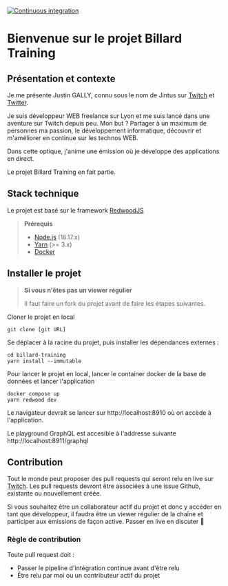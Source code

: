[![Continuous integration](https://github.com/Jintus-live-projects/billard-training/actions/workflows/continuous-integration.yml/badge.svg)](https://github.com/Jintus-live-projects/billard-training/actions/workflows/continuous-integration.yml)

# Bienvenue sur le projet Billard Training

## Présentation et contexte

Je me présente Justin GALLY, connu sous le nom de Jintus sur [Twitch](https://www.twitch.tv/jintuslive) et [Twitter](https://www.twitter.com/jintuslive).

Je suis développeur WEB freelance sur Lyon et me suis lancé dans une aventure sur Twitch depuis peu. Mon but ? Partager à un maximum de personnes ma passion, le développement informatique, découvrir et m'améliorer en continue sur les technos WEB.

Dans cette optique, j'anime une émission où je développe des applications en direct.

Le projet Billard Training en fait partie.

## Stack technique

Le projet est basé sur le framework [RedwoodJS](https://redwoodjs.com)

> **Prérequis**
>
> - [Node.js](https://nodejs.org/en/) (16.17.x)
> - [Yarn](https://yarnpkg.com/) (>= 3.x)
> - [Docker](https://www.docker.com/)

## Installer le projet

> **Si vous n'êtes pas un viewer régulier**
>
> Il faut faire un fork du projet avant de faire les étapes suivantes.

Cloner le projet en local

```
git clone [git URL]
```

Se déplacer à la racine du projet, puis installer les dépendances externes :

```
cd billard-training
yarn install --immutable
```

Pour lancer le projet en local, lancer le container docker de la base de données et lancer l'application

```
docker compose up
yarn redwood dev
```

Le navigateur devrait se lancer sur http://localhost:8910 où on accède à l'application.

Le playground GraphQL est accesible à l'addresse suivante http://localhost:8911/graphql

## Contribution

Tout le monde peut proposer des pull requests qui seront relu en live sur [Twitch](https://www.twitch.tv/jintuslive).
Les pull requests devront être associées à une issue Github, existante ou nouvellement créée.

Si vous souhaitez être un collaborateur actif du projet et donc y accéder en tant que développeur, il faudra être un viewer régulier de la chaîne et participer aux émissions de façon active. Passer en live en discuter 

### Règle de contribution

Toute pull request doit :
- Passer le pipeline d'intégration continue avant d'être relu
- Être relu par moi ou un contributeur actif du projet

